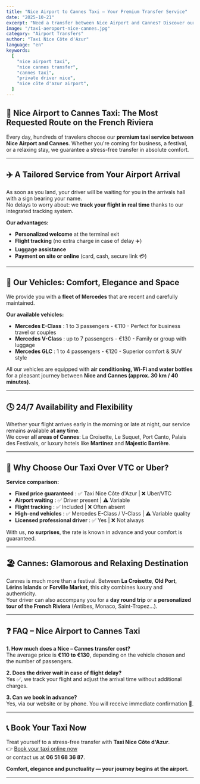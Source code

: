 ```yaml
---
title: "Nice Airport to Cannes Taxi – Your Premium Transfer Service"
date: "2025-10-21"
excerpt: "Need a transfer between Nice Airport and Cannes? Discover our premium taxi service combining comfort, punctuality and peace of mind."
image: "/taxi-aeroport-nice-cannes.jpg"
category: "Airport Transfers"
author: "Taxi Nice Côte d'Azur"
language: "en"
keywords:
  [
    "nice airport taxi",
    "nice cannes transfer",
    "cannes taxi",
    "private driver nice",
    "nice côte d'azur airport",
  ]
---
```


## 🚖 Nice Airport to Cannes Taxi: The Most Requested Route on the French Riviera

Every day, hundreds of travelers choose our **premium taxi service between Nice Airport and Cannes**. Whether you're coming for business, a festival, or a relaxing stay, we guarantee a stress-free transfer in absolute comfort.

---

## ✈️ A Tailored Service from Your Airport Arrival

As soon as you land, your driver will be waiting for you in the arrivals hall with a sign bearing your name.  
No delays to worry about: we **track your flight in real time** thanks to our integrated tracking system.

**Our advantages:**

- **Personalized welcome** at the terminal exit
- **Flight tracking** (no extra charge in case of delay ✈️)
- **Luggage assistance**
- **Payment on site or online** (card, cash, secure link 💳)

---

## 🚗 Our Vehicles: Comfort, Elegance and Space

We provide you with a **fleet of Mercedes** that are recent and carefully maintained.

**Our available vehicles:**

- **Mercedes E-Class** : 1 to 3 passengers - €110 - Perfect for business travel or couples
- **Mercedes V-Class** : up to 7 passengers - €130 - Family or group with luggage
- **Mercedes GLC** : 1 to 4 passengers - €120 - Superior comfort & SUV style

All our vehicles are equipped with **air conditioning, Wi-Fi and water bottles** for a pleasant journey between **Nice and Cannes (approx. 30 km / 40 minutes)**.

---

## 🕓 24/7 Availability and Flexibility

Whether your flight arrives early in the morning or late at night, our service remains available **at any time**.  
We cover **all areas of Cannes**: La Croisette, Le Suquet, Port Canto, Palais des Festivals, or luxury hotels like **Martinez** and **Majestic Barrière**.

---

## 🌟 Why Choose Our Taxi Over VTC or Uber?

**Service comparison:**

- **Fixed price guaranteed** : ✅ Taxi Nice Côte d'Azur | ❌ Uber/VTC
- **Airport waiting** : ✅ Driver present | ⚠️ Variable
- **Flight tracking** : ✅ Included | ❌ Often absent
- **High-end vehicles** : ✅ Mercedes E-Class / V-Class | ⚠️ Variable quality
- **Licensed professional driver** : ✅ Yes | ❌ Not always

With us, **no surprises**, the rate is known in advance and your comfort is guaranteed.

---

## 🏖️ Cannes: Glamorous and Relaxing Destination

Cannes is much more than a festival. Between **La Croisette**, **Old Port**, **Lérins Islands** or **Forville Market**, this city combines luxury and authenticity.  
Your driver can also accompany you for a **day round trip** or a **personalized tour of the French Riviera** (Antibes, Monaco, Saint-Tropez...).

---

## ❓ FAQ – Nice Airport to Cannes Taxi

**1. How much does a Nice – Cannes transfer cost?**  
The average price is **€110 to €130**, depending on the vehicle chosen and the number of passengers.

**2. Does the driver wait in case of flight delay?**  
Yes ✅, we track your flight and adjust the arrival time without additional charges.

**3. Can we book in advance?**  
Yes, via our website or by phone. You will receive immediate confirmation 📲.

---

## 📞 Book Your Taxi Now

Treat yourself to a stress-free transfer with **Taxi Nice Côte d'Azur**.  
👉 [Book your taxi online now](https://taxi-nice-06.com)  
or contact us at **06 51 68 36 87**.

**Comfort, elegance and punctuality — your journey begins at the airport.**

---

